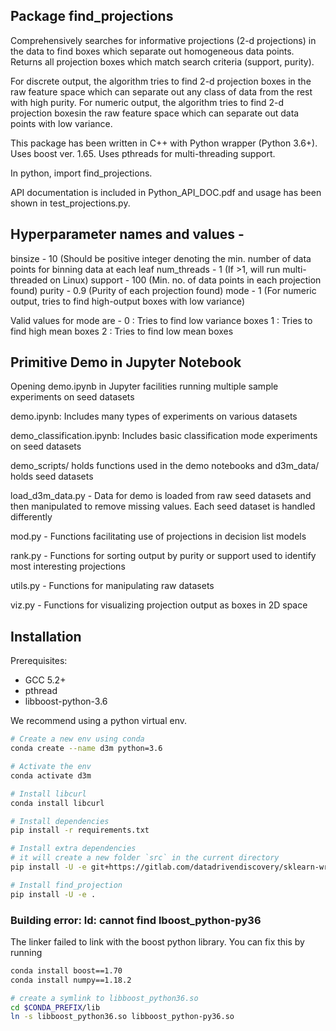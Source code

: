 Package find_projections
-----------------------------
Comprehensively searches for informative projections (2-d projections) in the data to find boxes which separate out homogeneous data points. 
Returns all projection boxes which match search criteria (support, purity).

For discrete output, the algorithm tries to find 2-d projection boxes in the raw feature space which can separate out any class of data from the rest with high purity.
For numeric output, the algorithm tries to find 2-d projection boxesin the raw feature space  which can separate out data points  with low variance.

This package has been written in C++ with Python wrapper (Python 3.6+).
Uses boost ver. 1.65.
Uses pthreads for multi-threading support.

In python,
import find_projections.

API documentation is included in Python_API_DOC.pdf and usage has been shown in test_projections.py.

Hyperparameter names and values -
-----------------------------
binsize - 10 (Should be positive integer denoting the min. number of data points for binning data at each leaf
num_threads - 1 (If >1, will run multi-threaded on Linux)
support - 100 (Min. no. of data points in each projection found)
purity - 0.9 (Purity of each projection found)
mode - 1 (For numeric output, tries to find high-output boxes with low variance)

Valid values for mode are -
0 : Tries to find low variance boxes
1 : Tries to find high mean boxes
2 : Tries to find low mean boxes

Primitive Demo in Jupyter Notebook
-----------------------------
Opening demo.ipynb in Jupyter facilities running multiple sample experiments on seed datasets

demo.ipynb: Includes many types of experiments on various datasets

demo_classification.ipynb: Includes basic classification mode experiments on seed datasets

demo_scripts/ holds functions used in the demo notebooks and d3m_data/ holds seed datasets

load_d3m_data.py - Data for demo is loaded from raw seed datasets and then manipulated to remove missing values.  Each seed dataset is handled differently

mod.py - Functions facilitating use of projections in decision list models

rank.py - Functions for sorting output by purity or support used to identify most interesting projections

utils.py - Functions for manipulating raw datasets

viz.py - Functions for visualizing projection output as boxes in 2D space

Installation
-----------------------------
Prerequisites:
* GCC 5.2+
* pthread
* libboost-python-3.6 

We recommend using a python virtual env.
```bash
# Create a new env using conda
conda create --name d3m python=3.6

# Activate the env
conda activate d3m

# Install libcurl
conda install libcurl

# Install dependencies
pip install -r requirements.txt

# Install extra dependencies
# it will create a new folder `src` in the current directory
pip install -U -e git+https://gitlab.com/datadrivendiscovery/sklearn-wrap.git@dist#egg=sklearn_wrap

# Install find_projection
pip install -U -e .
```

### Building error: ld: cannot find lboost_python-py36
The linker failed to link with the boost python library. You can fix this by running
```bash
conda install boost==1.70
conda install numpy==1.18.2

# create a symlink to libboost_python36.so
cd $CONDA_PREFIX/lib
ln -s libboost_python36.so libboost_python-py36.so 
```
